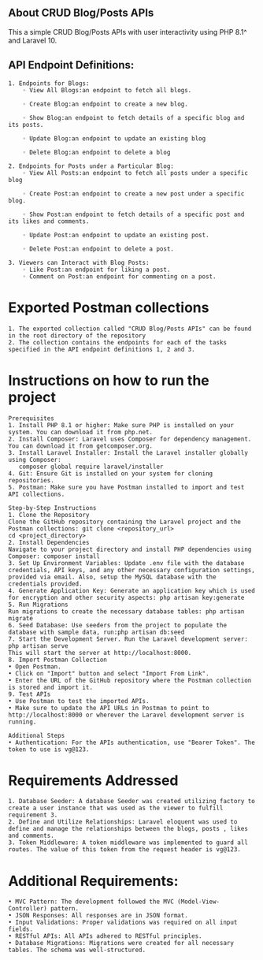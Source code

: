 ## About CRUD Blog/Posts APIs
This a simple CRUD Blog/Posts APIs with user interactivity using PHP 8.1^ and Laravel 10.

## API Endpoint Definitions:
    1. Endpoints for Blogs:
        ◦ View All Blogs:an endpoint to fetch all blogs.

        ◦ Create Blog:an endpoint to create a new blog.
          
        ◦ Show Blog:an endpoint to fetch details of a specific blog and its posts.
          
        ◦ Update Blog:an endpoint to update an existing blog
          
        ◦ Delete Blog:an endpoint to delete a blog
          
    2. Endpoints for Posts under a Particular Blog:
        ◦ View All Posts:an endpoint to fetch all posts under a specific blog
          
        ◦ Create Post:an endpoint to create a new post under a specific blog.

        ◦ Show Post:an endpoint to fetch details of a specific post and its likes and comments.

        ◦ Update Post:an endpoint to update an existing post.

        ◦ Delete Post:an endpoint to delete a post.

    3. Viewers can Interact with Blog Posts:
        ◦ Like Post:an endpoint for liking a post.
        ◦ Comment on Post:an endpoint for commenting on a post.

# Exported Postman collections
    1. The exported collection called "CRUD Blog/Posts APIs" can be found in the root directory of the repository
    2. The collection contains the endpoints for each of the tasks specified in the API endpoint definitions 1, 2 and 3.

# Instructions on how to run the project
    Prerequisites
    1. Install PHP 8.1 or higher: Make sure PHP is installed on your system. You can download it from php.net.
    2. Install Composer: Laravel uses Composer for dependency management. You can download it from getcomposer.org.
    3. Install Laravel Installer: Install the Laravel installer globally using Composer:
       composer global require laravel/installer
    4. Git: Ensure Git is installed on your system for cloning repositories.
    5. Postman: Make sure you have Postman installed to import and test API collections.

    Step-by-Step Instructions
    1. Clone the Repository
    Clone the GitHub repository containing the Laravel project and the Postman collections: git clone <repository_url>
    cd <project_directory>
    2. Install Dependencies
    Navigate to your project directory and install PHP dependencies using Composer: composer install
    3. Set Up Environment Variables: Update .env file with the database credentials, API keys, and any other necessary configuration settings, provided via email. Also, setup the MySQL database with the credentials provided.
    4. Generate Application Key: Generate an application key which is used for encryption and other security aspects: php artisan key:generate
    5. Run Migrations
    Run migrations to create the necessary database tables: php artisan migrate
    6. Seed Database: Use seeders from the project to populate the database with sample data, run:php artisan db:seed
    7. Start the Development Server. Run the Laravel development server: php artisan serve
    This will start the server at http://localhost:8000.
    8. Import Postman Collection
    • Open Postman.
    • Click on "Import" button and select "Import From Link".
    • Enter the URL of the GitHub repository where the Postman collection is stored and import it.
    9. Test APIs
    • Use Postman to test the imported APIs.
    • Make sure to update the API URLs in Postman to point to http://localhost:8000 or wherever the Laravel development server is running.
    
    Additional Steps
    • Authentication: For the APIs authentication, use "Bearer Token". The token to use is vg@123.


# Requirements Addressed
    1. Database Seeder: A database Seeder was created utilizing factory to create a user instance that was used as the viewer to fulfill requirement 3.
    2. Define and Utilize Relationships: Laravel eloquent was used to define and manage the relationships between the blogs, posts , likes and comments.
    3. Token Middleware: A token middleware was implemented to guard all routes. The value of this token from the request header is vg@123.

# Additional Requirements:
    • MVC Pattern: The development followed the MVC (Model-View-Controller) pattern.
    • JSON Responses: All responses are in JSON format.
    • Input Validations: Proper validations was required on all input fields.
    • RESTful APIs: All APIs adhered to RESTful principles.
    • Database Migrations: Migrations were created for all necessary tables. The schema was well-structured.







